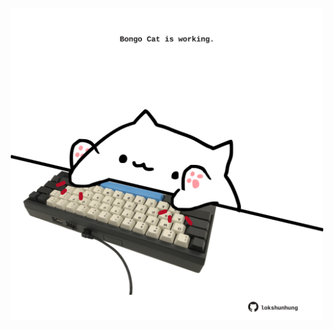 <!-- built at 31/12/2023, 16:00:39 UTC -->
<p align="center">
  <img width="500" height="500" src="./ReadmeImage.svg">
</p>
